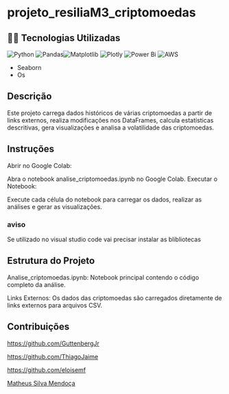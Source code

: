 # projeto_resiliaM3_criptomoedas

## 👨‍💻 Tecnologias Utilizadas
![Python](https://img.shields.io/badge/python-3670A0?style=for-the-badge&logo=python&logoColor=ffdd54) ![Pandas](https://img.shields.io/badge/pandas-%23150458.svg?style=for-the-badge&logo=pandas&logoColor=white)![Matplotlib](https://img.shields.io/badge/Matplotlib-%23ffffff.svg?style=for-the-badge&logo=Matplotlib&logoColor=black) ![Plotly](https://img.shields.io/badge/Plotly-%233F4F75.svg?style=for-the-badge&logo=plotly&logoColor=white) ![Power Bi](https://img.shields.io/badge/power_bi-F2C811?style=for-the-badge&logo=powerbi&logoColor=black) ![AWS](https://img.shields.io/badge/AWS-%23FF9900.svg?style=for-the-badge&logo=amazon-aws&logoColor=white) 

* Seaborn
* Os 

## Descrição
Este projeto carrega dados históricos de várias criptomoedas a partir de links externos, realiza modificações nos DataFrames, calcula estatísticas descritivas, gera visualizações e analisa a volatilidade das criptomoedas.

## Instruções
Abrir no Google Colab:

Abra o notebook analise_criptomoedas.ipynb no Google Colab.
Executar o Notebook:

Execute cada célula do notebook para carregar os dados, realizar as análises e gerar as visualizações.

### aviso

Se utilizado no visual studio code vai precisar instalar as blibliotecas

## Estrutura do Projeto
Analise_criptomoedas.ipynb: Notebook principal contendo o código completo da análise.

Links Externos: Os dados das criptomoedas são carregados diretamente de links externos para arquivos CSV.

## Contribuições

https://github.com/GuttenbergJr

https://github.com/ThiagoJaime

https://github.com/eloisemf

[Matheus Silva Mendoça](https://github.com/MatheusMendoca)

